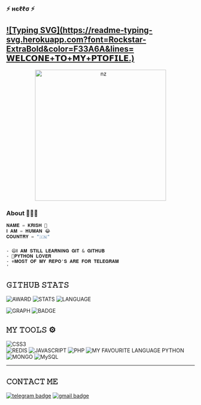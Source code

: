                      
### ⚡ нєℓℓσ ⚡
## [![Typing SVG](https://readme-typing-svg.herokuapp.com?font=Rockstar-ExtraBold&color=F33A6A&lines= 𝗪𝗘𝗟𝗖𝗢𝗡𝗘+𝗧𝗢+𝗠𝗬+𝗣𝗧𝗢𝗙𝗜𝗟𝗘.)](https://git.io/typing-svg)
<p align="center">
<img src="https://telegra.ph/file/a029122be2bfc113814bc.jpg" alt="nz" width="350"/>
</p>

### About 🙋🏻‍♂️
```python
𝐍𝐀𝐌𝐄 = 𝐊𝐑𝐈𝐒𝐇 💖
𝐈 𝐀𝐌 = 𝐇𝐔𝐌𝐀𝐍 😂
𝐂𝐎𝐔𝐍𝐓𝐑𝐘 = "🇮🇳"
```
###

###
```
- 😄𝐈 𝐀𝐌 𝐒𝐓𝐈𝐋𝐋 𝐋𝐄𝐀𝐑𝐍𝐈𝐍𝐆 𝐆𝐈𝐓 & 𝐆𝐈𝐓𝐇𝐔𝐁
- 🥰𝐏𝐘𝐓𝐇𝐎𝐍 𝐋𝐎𝐕𝐄𝐑
- ⚜️𝐌𝐎𝐒𝐓 𝐎𝐅 𝐌𝐘 𝐑𝐄𝐏𝐎'𝐒 𝐀𝐑𝐄 𝐅𝐎𝐑 𝐓𝐄𝐋𝐄𝐆𝐑𝐀𝐌
'
```
## 𝙶𝙸𝚃𝙷𝚄𝙱 𝚂𝚃𝙰𝚃𝚂

![AWARD](https://github-profile-trophy.vercel.app/?username=D3KRISH)
![STATS](https://github-readme-stats.vercel.app/api?username=D3KRISH)
![LANGUAGE](https://github-readme-stats.vercel.app/api/top-langs/?username=D3KRISH)

![GRAPH](https://github-profile-summary-cards.vercel.app/api/cards/profile-details?username=D3KRISH&theme=vue)
![BADGE]( https://github-readme-streak-stats.herokuapp.com/?user=D3KRISH)
## 𝙼𝚈 𝚃𝙾𝙾𝙻𝚂 ⚙️
![CSS3](https://img.shields.io/badge/CSS3-1572B6?style=for-the-badge&logo=css3&logoColor=white)  
![REDIS](https://img.shields.io/badge/redis-%23DD0031.svg?&style=for-the-badge&logo=redis&logoColor=white)
![JAVASCRIPT](https://img.shields.io/badge/JavaScript-323330?style=for-the-badge&logo=javascript&logoColor=F7DF1E)
![PHP](https://img.shields.io/badge/PHP-777BB4?style=for-the-badge&logo=php&logoColor=white)
![MY FAVOURITE LANGUAGE PYTHON](https://img.shields.io/badge/Python-FFD43B?style=for-the-badge&logo=python&logoColor=blue)
![MONGO](https://img.shields.io/badge/MongoDB-4EA94B?style=for-the-badge&logo=mongodb&logoColor=white)
![MySQL](https://img.shields.io/badge/MySQL-005C84?style=for-the-badge&logo=mysql&logoColor=white)


---
## 𝙲𝙾𝙽𝚃𝙰𝙲𝚃 𝙼𝙴 
[![telegram badge](https://img.shields.io/badge/Telegram-2CA5E0?style=for-the-badge&logo=telegram&logoColor=black)](https://t.me/D3_krish)
[![gmail badge](https://img.shields.io/badge/Gmail-D14836?style=for-the-badge&logo=gmail&logoColor=white)](legendmaster0535@gmail.com)

